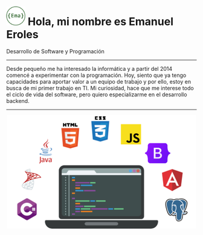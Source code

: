 <h1><img src="LogoEma.png" width="50px"> Hola, mi nombre es Emanuel Eroles</h1>
<p>Desarrollo de Software y Programación</p>
<hr>
<p>Desde pequeño me ha interesado la informática y a partir del 2014 comencé a experimentar con la programación. Hoy, siento que ya tengo capacidades para aportar valor a un equipo de trabajo y por ello, estoy en busca de mi primer trabajo en TI. Mi curiosidad, hace que me interese todo el ciclo de vida del software, pero quiero especializarme en el desarrollo backend.</p>
<hr>
<p align="center"><img src="NotebookConLogos.png" width="500px" style="text-align: center;"></p>
